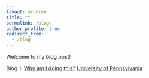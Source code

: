 ```yaml
---
layout: archive
title: ""
permalink: /blog/
author_profile: true
redirect_from:
  - /blog
---
```


Welcome to my blog post!

Blog 1: [Why am I doing this?](~/_pages/blog1) [University of Pennsylvania](https://www.upenn.edu)
